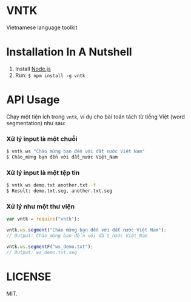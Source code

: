 # VNTK

Vietnamese language toolkit

# Installation In A Nutshell

1. Install [Node.js](http://nodejs.org/)
2. Run: `$ npm install -g vntk`

# API Usage

Chạy một tiện ích trong `vntk`, ví dụ cho bài toán tách từ tiếng Việt (word segmentation) như sau:

### Xử lý input là một chuỗi
```bash
$ vntk ws "Chào mừng bạn đến với đất nước Việt Nam"
$ Chào_mừng bạn đến với đất_nước Việt_Nam
```

### Xử lý input là một tệp tin
```bash
$ vntk ws demo.txt another.txt -f
$ Result: demo.txt.seg, another.txt.seg
```

### Xử lý như một thư viện
```javascript
var vntk = require("vntk");

vntk.ws.segment("Chào mừng bạn đến với đất nước Việt Nam");
// Output: Chào_mừng bạn đến với đất_nước Việt_Nam

vntk.ws.segmentF("ws_demo.txt");
// Output: ws_demo.txt.seg

```

LICENSE
========

MIT.